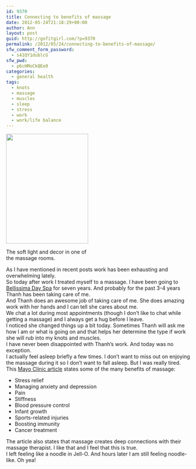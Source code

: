 ```yaml
---
id: 9370
title: Connecting to benefits of massage
date: 2012-05-24T21:18:29+00:00
author: Ann
layout: post
guid: http://gofitgirl.com/?p=9370
permalink: /2012/05/24/connecting-to-benefits-of-massage/
sfw_comment_form_password:
  - s41QY1dublcG
sfw_pwd:
  - p6cHMoCkQEe0
categories:
  - general health
tags:
  - knots
  - massage
  - muscles
  - sleep
  - stress
  - work
  - work/life balance
---
```

<div id="attachment_9372" style="width: 234px" class="wp-caption alignleft">
  <a href="http://gofitgirl.com/?attachment_id=9372" rel="attachment wp-att-9372"><img class="size-medium wp-image-9372" title="light" src="http://gofitgirl.com/wp-content/uploads/2012/05/light1-e1337917489975-224x300.jpg" alt="" width="224" height="300" /></a>
  
  <p class="wp-caption-text">
    The soft light and decor in one of the massage rooms.
  </p>
</div>

  
As I have mentioned in recent posts work has been exhausting and overwhelming lately.  
So today after work I treated myself to a massage. I have been going to [Bellissima Day Spa](http://www.bellissimaberkeley.com/home/) for seven years. And probably for the past 3-4 years Thanh has been taking care of me.  
And Thanh does an awesome job of taking care of me. She does amazing work with her hands and I can tell she cares about me.  
We chat a lot during most appointments (though I don&#8217;t like to chat while getting a massage) and I always get a hug before I leave.  
I noticed she changed things up a bit today. Sometimes Thanh will ask me how I am or what is going on and that helps her determine the type if work she will rub into my knots and muscles.  
I have never been disappointed with Thanh&#8217;s work. And today was no exception.  
I actually feel asleep briefly a few times. I don&#8217;t want to miss out on enjoying the massage during it so I don&#8217;t want to fall asleep. But I was really tired.  
This [Mayo Clinic article](http://www.mayoclinic.com/health/massage/sa00082) states some of the many benefits of massage:

  * Stress relief
  * Managing anxiety and depression
  * Pain
  * Stiffness
  * Blood pressure control
  * Infant growth
  * Sports-related injuries
  * Boosting immunity
  * Cancer treatment

The article also states that massage creates deep connections with their massage therapist. I like that and I feel that this is true.  
I left feeling like a noodle in Jell-O. And hours later I am still feeling noodle-like. Oh yea!